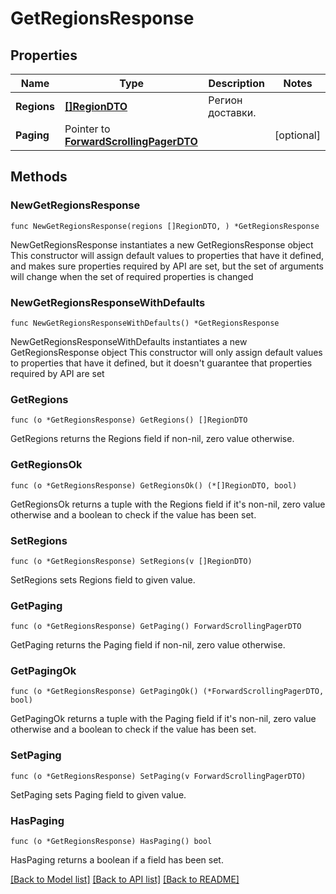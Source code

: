 # GetRegionsResponse

## Properties

Name | Type | Description | Notes
------------ | ------------- | ------------- | -------------
**Regions** | [**[]RegionDTO**](RegionDTO.md) | Регион доставки. | 
**Paging** | Pointer to [**ForwardScrollingPagerDTO**](ForwardScrollingPagerDTO.md) |  | [optional] 

## Methods

### NewGetRegionsResponse

`func NewGetRegionsResponse(regions []RegionDTO, ) *GetRegionsResponse`

NewGetRegionsResponse instantiates a new GetRegionsResponse object
This constructor will assign default values to properties that have it defined,
and makes sure properties required by API are set, but the set of arguments
will change when the set of required properties is changed

### NewGetRegionsResponseWithDefaults

`func NewGetRegionsResponseWithDefaults() *GetRegionsResponse`

NewGetRegionsResponseWithDefaults instantiates a new GetRegionsResponse object
This constructor will only assign default values to properties that have it defined,
but it doesn't guarantee that properties required by API are set

### GetRegions

`func (o *GetRegionsResponse) GetRegions() []RegionDTO`

GetRegions returns the Regions field if non-nil, zero value otherwise.

### GetRegionsOk

`func (o *GetRegionsResponse) GetRegionsOk() (*[]RegionDTO, bool)`

GetRegionsOk returns a tuple with the Regions field if it's non-nil, zero value otherwise
and a boolean to check if the value has been set.

### SetRegions

`func (o *GetRegionsResponse) SetRegions(v []RegionDTO)`

SetRegions sets Regions field to given value.


### GetPaging

`func (o *GetRegionsResponse) GetPaging() ForwardScrollingPagerDTO`

GetPaging returns the Paging field if non-nil, zero value otherwise.

### GetPagingOk

`func (o *GetRegionsResponse) GetPagingOk() (*ForwardScrollingPagerDTO, bool)`

GetPagingOk returns a tuple with the Paging field if it's non-nil, zero value otherwise
and a boolean to check if the value has been set.

### SetPaging

`func (o *GetRegionsResponse) SetPaging(v ForwardScrollingPagerDTO)`

SetPaging sets Paging field to given value.

### HasPaging

`func (o *GetRegionsResponse) HasPaging() bool`

HasPaging returns a boolean if a field has been set.


[[Back to Model list]](../README.md#documentation-for-models) [[Back to API list]](../README.md#documentation-for-api-endpoints) [[Back to README]](../README.md)


